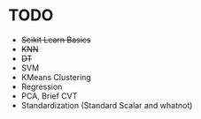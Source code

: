 # TODO

- ~~Scikit Learn Basics~~
- ~~KNN~~
- ~~DT~~
- SVM
- KMeans Clustering
- Regression
- PCA, Brief CVT
- Standardization (Standard Scalar and whatnot)
